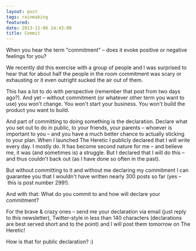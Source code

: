 ```yaml
---
layout: post
tags: rainmaking
featured: 
date: 2013-11-06 14:43:00
title: Commit
---
```

When you hear the term "commitment" – does it evoke positive or negative feelings for you?

We recently did this exercise with a group of people and I was surprised to hear that for about half the people in the room commitment was scary or exhausting or it even outright sucked the air out of them.

This has a lot to do with perspective (remember that post from two days ago?). And yet – without commitment (or whatever other term you want to use) you won't change. You won't start your business. You won't build the product you want to build.

And part of committing to doing something is the declaration. Declare what you set out to do in public, to your friends, your parents – whoever is important to you – and you have a much better chance to actually sticking to your plan. When I launched The Heretic I publicly declared that I will write every day. I mostly do. It has become second nature for me – and believe me, it was (and sometimes is) a struggle. But I declared that I will do this – and thus couldn't back out (as I have done so often in the past).

But without committing to it and without me declaring my commitment I can guarantee you that I wouldn't have written nearly 300 posts so far (yes – this is post number 299!).

And with that: What do you commit to and how will declare your commitment?

For the brave & crazy ones – send me your declaration via email (just reply to this newsletter), Twitter-style in less than 140 characters (declarations are best served short and to the point) and I will post them tomorrow on The Heretic!

How is that for public declaration? :)